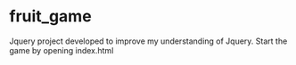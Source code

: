 # fruit_game
Jquery project developed to improve my understanding of Jquery. Start the game by opening index.html
